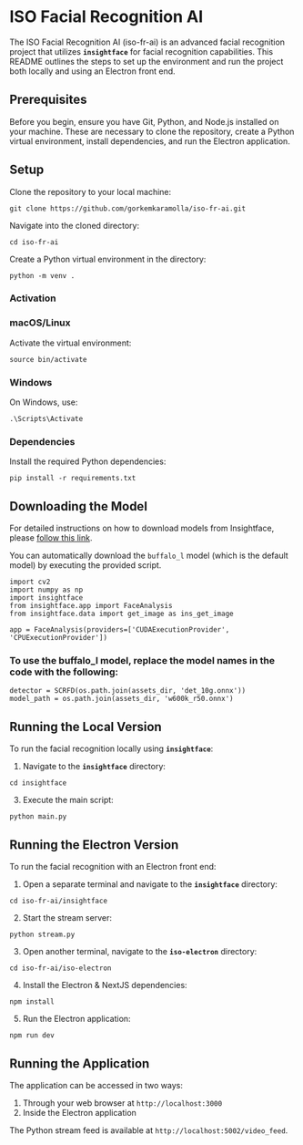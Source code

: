 # **ISO Facial Recognition AI**

The ISO Facial Recognition AI (iso-fr-ai) is an advanced facial recognition project that utilizes **`insightface`** for facial recognition capabilities. This README outlines the steps to set up the environment and run the project both locally and using an Electron front end.

## **Prerequisites**

Before you begin, ensure you have Git, Python, and Node.js installed on your machine. These are necessary to clone the repository, create a Python virtual environment, install dependencies, and run the Electron application.

## **Setup**

Clone the repository to your local machine:

```
git clone https://github.com/gorkemkaramolla/iso-fr-ai.git
```

Navigate into the cloned directory:

```
cd iso-fr-ai
```

Create a Python virtual environment in the directory:

```
python -m venv .
```

### **Activation**

### macOS/Linux

Activate the virtual environment:

```
source bin/activate
```

### Windows

On Windows, use:

```
.\Scripts\Activate
```

### **Dependencies**

Install the required Python dependencies:

```
pip install -r requirements.txt
```

## Downloading the Model

For detailed instructions on how to download models from Insightface, please [follow this link](https://github.com/deepinsight/insightface/tree/master/python-package).

You can automatically download the `buffalo_l` model (which is the default model) by executing the provided script.

```
import cv2
import numpy as np
import insightface
from insightface.app import FaceAnalysis
from insightface.data import get_image as ins_get_image

app = FaceAnalysis(providers=['CUDAExecutionProvider', 'CPUExecutionProvider'])
```

### To use the buffalo_l model, replace the model names in the code with the following:

```
detector = SCRFD(os.path.join(assets_dir, 'det_10g.onnx'))
model_path = os.path.join(assets_dir, 'w600k_r50.onnx')
```

## **Running the Local Version**

To run the facial recognition locally using **`insightface`**:

1. Navigate to the **`insightface`** directory:

```
cd insightface
```

3. Execute the main script:

```
python main.py
```

## **Running the Electron Version**

To run the facial recognition with an Electron front end:

1. Open a separate terminal and navigate to the **`insightface`** directory:

```
cd iso-fr-ai/insightface
```

2. Start the stream server:

```
python stream.py
```

3. Open another terminal, navigate to the **`iso-electron`** directory:

```
cd iso-fr-ai/iso-electron
```

4. Install the Electron & NextJS dependencies:

```
npm install
```

5. Run the Electron application:

```
npm run dev
```

## Running the Application

The application can be accessed in two ways:

1. Through your web browser at `http://localhost:3000`
2. Inside the Electron application

The Python stream feed is available at `http://localhost:5002/video_feed`.

